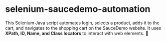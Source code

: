 # selenium-saucedemo-automation
This Selenium Java script automates login, selects a product, adds it to the cart, and navigates to the shopping cart on the  SauceDemo  website. It uses **XPath, ID, Name, and Class locators** to interact with web elements. 🚀
